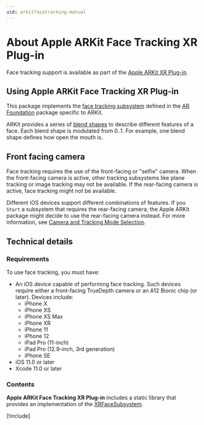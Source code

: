 ```yaml
---
uid: arkitfacetracking-manual
---
```

# About Apple ARKit Face Tracking XR Plug-in

Face tracking support is available as part of the [Apple ARKit XR Plug-in](xref:arkit-manual).

## Using Apple ARKit Face Tracking XR Plug-in

This package implements the [face tracking subsystem](xref:arsubsystems-face-subsystem) defined in the [AR Foundation](https://docs.unity3d.com/Packages/com.unity.xr.arfoundation@latest/index.html) package specific to ARKit.

ARKit provides a series of [blend shapes](https://developer.apple.com/documentation/arkit/arfaceanchor/2928251-blendshapes?language=objc) to describe different features of a face. Each blend shape is modulated from 0..1. For example, one blend shape defines how open the mouth is.

## Front facing camera

Face tracking requires the use of the front-facing or "selfie" camera. When the front-facing camera is active, other tracking subsystems like plane tracking or image tracking may not be available. If the rear-facing camera is active, face tracking might not be available.

Different iOS devices support different combinations of features. If you `Start` a subsystem that requires the rear-facing camera, the Apple ARKit package might decide to use the rear-facing camera instead. For more information, see [Camera and Tracking Mode Selection](https://docs.unity3d.com/Packages/com.unity.xr.arfoundation@4.1/manual/migration-guide-3.html#camera-and-tracking-mode-selection).

## Technical details

### Requirements

To use face tracking, you must have:

- An iOS device capable of performing face tracking. Such devices require either a front-facing TrueDepth camera or an A12 Bionic chip (or later). Devices include:
  - iPhone X
  - iPhone XS
  - iPhone XS Max
  - iPhone XR
  - iPhone 11
  - iPhone 12
  - iPad Pro (11-inch)
  - iPad Pro (12.9-inch, 3rd generation)
  - iPhone SE
- iOS 11.0 or later
- Xcode 11.0 or later

### Contents

**Apple ARKit Face Tracking XR Plug-in** includes a static library that provides an implementation of the [XRFaceSubsystem](xref:arsubsystems-face-subsystem).

[!include[](snippets/apple-arkit-trademark.md)]
